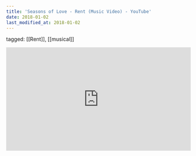 ```yaml
---
title: 'Seasons of Love - Rent (Music Video) - YouTube'
date: 2018-01-02
last_modified_at: 2018-01-02
---
```

tagged: [[Rent]], [[musical]]
<iframe allow="accelerometer; autoplay; clipboard-write; encrypted-media; gyroscope; picture-in-picture" allowfullscreen="" frameborder="0" height="281" id="youtube_iframe" src="https://www.youtube.com/embed/hj7LRuusFqo?feature=oembed&amp;enablejsapi=1&amp;origin=https://safe.txmblr.com&amp;wmode=opaque" width="500"></iframe>
